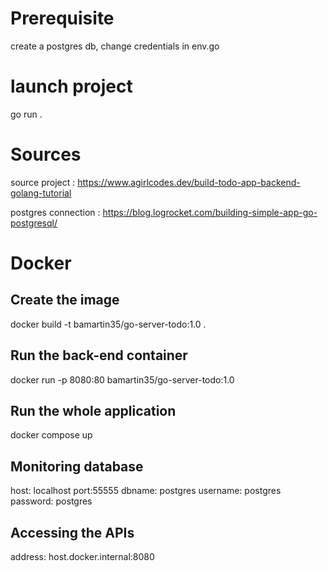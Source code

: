 # Prerequisite
create a postgres db, change credentials in env.go

# launch project
go run .

# Sources
source project : https://www.agirlcodes.dev/build-todo-app-backend-golang-tutorial

postgres connection : https://blog.logrocket.com/building-simple-app-go-postgresql/

# Docker
## Create the image
docker build -t bamartin35/go-server-todo:1.0 .

## Run the back-end container
docker run -p 8080:80 bamartin35/go-server-todo:1.0

## Run the whole application
docker compose up

## Monitoring database
host: localhost
port:55555
dbname: postgres
username: postgres
password: postgres

## Accessing the APIs
address: host.docker.internal:8080

